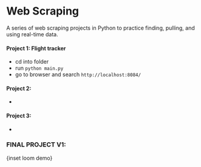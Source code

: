 # Web Scraping 
A series of web scraping projects in Python to practice finding, pulling, and using real-time data.

#### Project 1: Flight tracker
- cd into folder
- run `python main.py`
- go to browser and search `http://localhost:8084/`

#### Project 2:
- 

#### Project 3:
- 


### FINAL PROJECT V1:
{inset loom demo}
